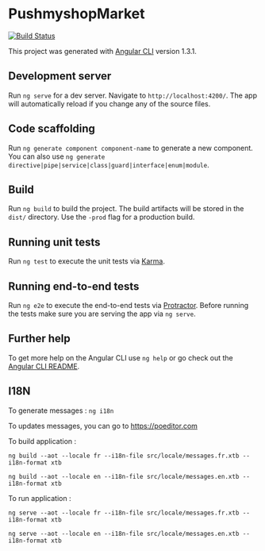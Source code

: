 # PushmyshopMarket

[![Build Status](https://travis-ci.org/pushmyshop/pushmyshop-market.svg?branch=master)](https://travis-ci.org/pushmyshop/pushmyshop-market)

This project was generated with [Angular CLI](https://github.com/angular/angular-cli) version 1.3.1.

## Development server

Run `ng serve` for a dev server. Navigate to `http://localhost:4200/`. The app will automatically reload if you change any of the source files.

## Code scaffolding

Run `ng generate component component-name` to generate a new component. You can also use `ng generate directive|pipe|service|class|guard|interface|enum|module`.

## Build

Run `ng build` to build the project. The build artifacts will be stored in the `dist/` directory. Use the `-prod` flag for a production build.

## Running unit tests

Run `ng test` to execute the unit tests via [Karma](https://karma-runner.github.io).

## Running end-to-end tests

Run `ng e2e` to execute the end-to-end tests via [Protractor](http://www.protractortest.org/).
Before running the tests make sure you are serving the app via `ng serve`.

## Further help

To get more help on the Angular CLI use `ng help` or go check out the [Angular CLI README](https://github.com/angular/angular-cli/blob/master/README.md).


## I18N

To generate messages :
`ng i18n`

To updates messages, you can go to https://poeditor.com

To build application :

`ng build --aot --locale fr --i18n-file src/locale/messages.fr.xtb --i18n-format xtb`

`ng build --aot --locale en --i18n-file src/locale/messages.en.xtb --i18n-format xtb`

To run application :

`ng serve --aot --locale fr --i18n-file src/locale/messages.fr.xtb --i18n-format xtb`

`ng serve --aot --locale en --i18n-file src/locale/messages.en.xtb --i18n-format xtb`